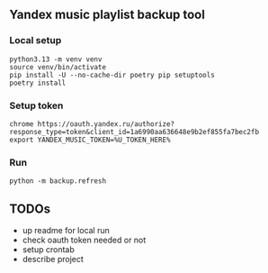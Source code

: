 Yandex music playlist backup tool
---

### Local setup
```shell
python3.13 -m venv venv
source venv/bin/activate
pip install -U --no-cache-dir poetry pip setuptools
poetry install
```

### Setup token
```shell
chrome https://oauth.yandex.ru/authorize?response_type=token&client_id=1a6990aa636648e9b2ef855fa7bec2fb
export YANDEX_MUSIC_TOKEN=%U_TOKEN_HERE%
```

### Run
```shell
python -m backup.refresh
```

TODOs
---
- up readme for local run
- check oauth token needed or not
- setup crontab
- describe project